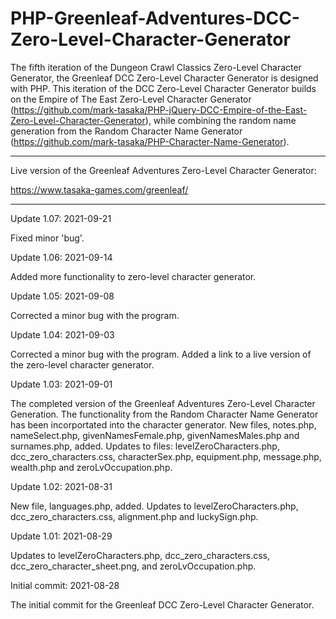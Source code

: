# PHP-Greenleaf-Adventures-DCC-Zero-Level-Character-Generator
The fifth iteration of the Dungeon Crawl Classics Zero-Level Character Generator, the Greenleaf DCC Zero-Level Character Generator is designed with PHP. This iteration of the DCC Zero-Level Character Generator builds on the Empire of The East Zero-Level Character Generator (https://github.com/mark-tasaka/PHP-jQuery-DCC-Empire-of-the-East-Zero-Level-Character-Generator), while combining the random name generation from the Random Character Name Generator (https://github.com/mark-tasaka/PHP-Character-Name-Generator).

---------------

Live version of the Greenleaf Adventures Zero-Level Character Generator:

https://www.tasaka-games.com/greenleaf/

-----------------



Update 1.07: 2021-09-21

Fixed minor 'bug'.



Update 1.06: 2021-09-14

Added more functionality to zero-level character generator.



Update 1.05: 2021-09-08

Corrected a minor bug with the program.  




Update 1.04: 2021-09-03

Corrected a minor bug with the program.  Added a link to a live version of the zero-level character generator.




Update 1.03: 2021-09-01

The completed version of the Greenleaf Adventures Zero-Level Character Generation.  The functionality from the Random Character Name Generator has been incorportated into the character generator.  New files, notes.php, nameSelect.php, givenNamesFemale.php, givenNamesMales.php and surnames.php, added.  Updates to files: levelZeroCharacters.php, dcc_zero_characters.css, characterSex.php, equipment.php, message.php, wealth.php and zeroLvOccupation.php.


Update 1.02: 2021-08-31

New file, languages.php, added.  Updates to levelZeroCharacters.php, dcc_zero_characters.css, alignment.php and luckySign.php.


Update 1.01: 2021-08-29

Updates to levelZeroCharacters.php, dcc_zero_characters.css, dcc_zero_character_sheet.png, and zeroLvOccupation.php.


Initial commit: 2021-08-28

The initial commit for the Greenleaf DCC Zero-Level Character Generator.

